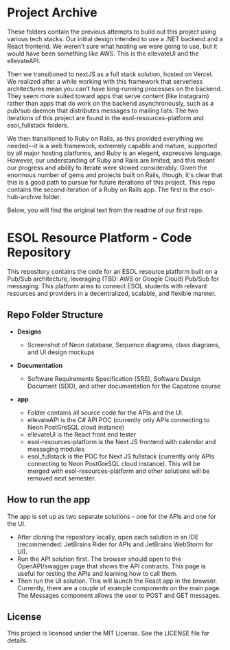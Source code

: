 # Project Archive

These folders contain the previous attempts to build out this project using various tech stacks. Our initial design intended to use a .NET backend and a React frontend. We weren't sure what hosting we were going to use, but it would have been something like AWS. This is the ellevateUI and the ellevateAPI. 

Then we transitioned to nextJS as a full stack solution, hosted on Vercel. We realized after a while working with this framework that serverless architectures mean you can't have long-running processes on the backend. They seem more suited toward apps that serve content (like instagram) rather than apps that do work on the backend asynchronously, such as a pub/sub daemon that distributes messages to mailing lists. The two iterations of this project are found in the esol-resources-platform and esol_fullstack folders. 

We then transitioned to Ruby on Rails, as this provided everything we needed--it is a web framework, extremely capable and mature, supported by all major hosting platforms, and Ruby is an elegent, expressive language. However, our understanding of Ruby and Rails are limited, and this meant our progress and ability to iterate were slowed considerably. Given the enormous number of gems and projects built on Rails, though, it's clear that this is a good path to pursue for future iterations of this project. This repo contains the second iteration of a Ruby on Rails app. The first is the esol-hub-archive folder. 

Below, you will find the original text from the readme of our first repo. 

# ESOL Resource Platform - Code Repository

This repository contains the code for an ESOL resource platform built on a Pub/Sub architecture, leveraging (TBD: AWS or Google Cloud) Pub/Sub for messaging. This platform aims to connect ESOL students with relevant resources and providers in a decentralized, scalable, and flexible manner.

## Repo Folder Structure

- **Designs**
  - Screenshot of Neon database, Sequence diagrams, class diagrams, and UI design mockups

- **Documentation**
  - Software Requirements Specification (SRS), Software Design Document (SDD), and other documentation for the Capstone course

- **app**
  - Folder contains all source code for the APIs and the UI.
  - ellevateAPI is the C# API POC (currently only APIs connecting to Neon PostGreSQL cloud instance)
  - ellevateUI is the React front end tester
  - esol-resources-platform is the Next JS frontend with calendar and messaging modules
  - esol_fullstack is the POC for Next JS fullstack (currently only APIs connecting to Neon PostGreSQL cloud instance). This will be merged with esol-resources-platform and other solutions will be removed next semester.


## How to run the app

The app is set up as two separate solutions - one for the APIs and one for the UI.

- After cloning the repository locally, open each solution in an IDE (recommended: JetBrains Rider for APIs and JetBrains WebStorm for UI).
- Run the API solution first. The browser should open to the OpenAPI/swagger page that shows the API contracts. This page is useful for testing the APIs and learning how to call them.
- Then run the UI solution. This will launch the React app in the browser. Currently, there are a couple of example components on the main page. The Messages component allows the user to POST and GET messages.


## License

This project is licensed under the MIT License. See the LICENSE file for details.
